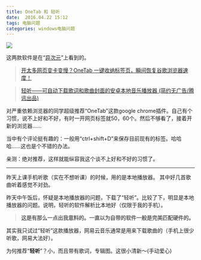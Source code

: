 ```yaml
---
title: OneTab 和 轻听
date:  2016.04.22 15:12
tags: 电脑问题
categories: windows电脑问题
---
```


![ ](http://upload-images.jianshu.io/upload_images/1171873-5d5a9d4fb4a32993.jpg?imageMogr2/auto-orient/strip%7CimageView2/2/w/1240)


这两款软件是在“[异次元](https://www.iplaysoft.com/)”上看到的。

>[开太多网页变卡变慢？OneTab 一键收纳标签页，瞬间恢复谷歌浏览器速度！](http://www.iplaysoft.com/onetab.html)

>[轻听——可自动下载歌词和歌曲封面的安卓本地音乐播放器 (简约无广告/腾讯出品)](http://www.iplaysoft.com/qingting.html)

对严重依赖浏览器的同学超级推荐“OneTab”这款google chrome插件。自己有个习惯，说不上好和不好，有时一开网页标签就50，60个。然后不够看了，接着开新的浏览器……

当中有个评论挺有趣的：一般用“ctrl+shift+D”来保存目前现有的标签。哈哈哈……这也是个不错的办法。

亲测：绝对推荐，这样就能纵容我这个谈不上好和不好的习惯了。

***
昨天上课手机听歌（实在不想听课）的时候，用的是本地播放器。
其中好几首歌曲听着感觉不对劲。

昨天中午饭后，怀疑是本地播放器的问题，下载了“轻听”。比较了下，明显是本地播放器的问题。说明，轻听的软件解析比本地好（仅限于我的手机）。

>**这是有那么一点出我意料的。一直以为自带的软件一般是完美匹配硬件的。**

其实我只试过“轻听”这款播放器，网易云音乐通常是用来下载歌曲的（手机上很少听歌，网易大法好）。

为何推荐“**轻听**”？小，而且带有歌词，专辑图。这很小清新～(手动爱心)

